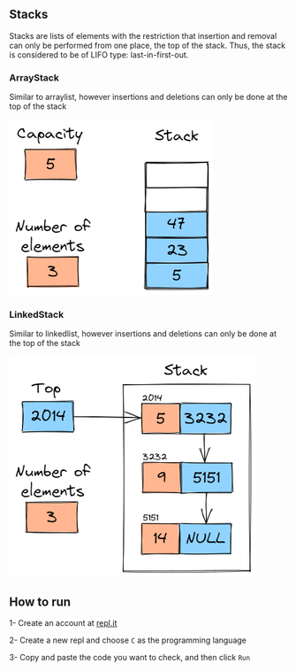 ## Stacks

Stacks are lists of elements with the restriction that insertion and removal can only be performed from one place, the top of the stack. Thus, the stack is considered to be of LIFO type: last-in-first-out.

### ArrayStack

Similar to arraylist, however insertions and deletions can only be done at the top of the stack

![image info](./img/arraystack.png)

### LinkedStack

Similar to linkedlist, however insertions and deletions can only be done at the top of the stack

![image info](./img/linkedstack.png)

## How to run

1- Create an account at [repl.it](https://replit.com/)

2- Create a new repl and choose `C` as the programming language

3- Copy and paste the code you want to check, and then click `Run`

